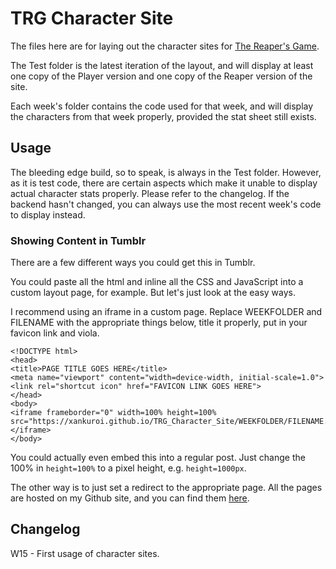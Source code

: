 # TRG Character Site

The files here are for laying out the character sites for [The Reaper's Game](http://shibuyasgame.tumblr.com/).

The Test folder is the latest iteration of the layout, and will display at least one copy of the Player version and one copy of the Reaper version of the site.

Each week's folder contains the code used for that week, and will display the characters from that week properly, provided the stat sheet still exists.

## Usage
The bleeding edge build, so to speak, is always in the Test folder. However, as it is test code, there are certain aspects which make it unable to display actual character stats properly. Please refer to the changelog. If the backend hasn't changed, you can always use the most recent week's code to display instead.

### Showing Content in Tumblr
There are a few different ways you could get this in Tumblr.

You could paste all the html and inline all the CSS and JavaScript into a custom layout page, for example. But let's just look at the easy ways.

I recommend using an iframe in a custom page. Replace WEEKFOLDER and FILENAME with the appropriate things below, title it properly, put in your favicon link and viola.
~~~~
<!DOCTYPE html>
<head>
<title>PAGE TITLE GOES HERE</title>
<meta name="viewport" content="width=device-width, initial-scale=1.0">
<link rel="shortcut icon" href="FAVICON LINK GOES HERE">
</head>
<body>
<iframe frameborder="0" width=100% height=100% src="https://xankuroi.github.io/TRG_Character_Site/WEEKFOLDER/FILENAME.html"></iframe>
</body>
~~~~

You could actually even embed this into a regular post. Just change the 100% in `height=100%` to a pixel height, e.g. `height=1000px`.

The other way is to just set a redirect to the appropriate page. All the pages are hosted on my Github site, and you can find them [here](https://xankuroi.github.io/TRG_Character_Site).

## Changelog
W15 - First usage of character sites.
